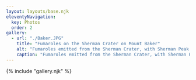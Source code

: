 ```yaml
---
layout: layouts/base.njk
eleventyNavigation:
  key: Photos 
  order: 2
gallery:
  - url: "./Baker.JPG"
    title: "Fumaroles on the Sherman Crater on Mount Baker"
    alt: "Fumaroles emitted from the Sherman Crater, with Sherman Peak in the background, on the way to the summit of Mount Baker. 07/02/2022"
    caption: "Fumaroles emitted from the Sherman Crater, with Sherman Peak in the background, on the way to the summit of Mount Baker. 07/02/2022"
---
```


{% include "gallery.njk" %}


